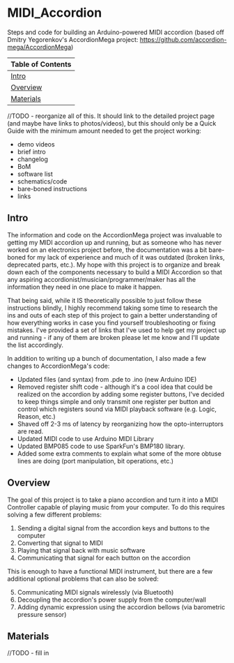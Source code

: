 # MIDI_Accordion
Steps and code for building an Arduino-powered MIDI accordion (based off Dmitry Yegorenkov's AccordionMega project: https://github.com/accordion-mega/AccordionMega)

| Table of Contents      |
| ---------------------- |
| [Intro](#p0)           |
| [Overview](#p1)        |
| [Materials](#p2)       |

//TODO - reorganize all of this.  It should link to the detailed project page (and maybe have links to photos/videos), but this should only be a Quick Guide with the minimum amount needed to get the project working:

- demo videos
- brief intro
- changelog
- BoM
- software list
- schematics/code
- bare-boned instructions
- links

## <a name="p0"></a>Intro

The information and code on the AccordionMega project was invaluable to getting my MIDI accordion up and running, but as someone who has never worked on an electronics project before, the documentation was a bit bare-boned for my lack of experience and much of it was outdated (broken links, deprecated parts, etc.).  My hope with this project is to organize and break down each of the components necessary to build a MIDI Accordion so that any aspiring accordionist/musician/programmer/maker has all the information they need in one place to make it happen.

That being said, while it IS theoretically possible to just follow these instructions blindly, I highly recommend taking some time to research the ins and outs of each step of this project to gain a better understanding of how everything works in case you find yourself troubleshooting or fixing mistakes.  I've provided a set of links that I've used to help get my project up and running - if any of them are broken please let me know and I'll update the list accordingly.

In addition to writing up a bunch of documentation, I also made a few changes to AccordionMega's code:
- Updated files (and syntax) from .pde to .ino (new Arduino IDE)
- Removed register shift code - although it's a cool idea that could be realized on the accordion by adding some register buttons, I've decided to keep things simple and only transmit one register per button and control which registers sound via MIDI playback software (e.g. Logic, Reason, etc.)
- Shaved off 2-3 ms of latency by reorganizing how the opto-interruptors are read.
- Updated MIDI code to use Arduino MIDI Library
- Updated BMP085 code to use SparkFun's BMP180 library.
- Added some extra comments to explain what some of the more obtuse lines are doing (port manipulation, bit operations, etc.)

## <a name="p1"></a>Overview

The goal of this project is to take a piano accordion and turn it into a MIDI Controller capable of playing music from your computer.  To do this requires solving a few different problems:

1. Sending a digital signal from the accordion keys and buttons to the computer
2. Converting that signal to MIDI
3. Playing that signal back with music software
4. Communicating that signal for each button on the accordion

This is enough to have a functional MIDI instrument, but there are a few additional optional problems that can also be solved:

5. Communicating MIDI signals wirelessly (via Bluetooth)
6. Decoupling the accordion's power supply from the computer/wall
7. Adding dynamic expression using the accordion bellows (via barometric pressure sensor)




## <a name="p2"></a>Materials
//TODO - fill in
